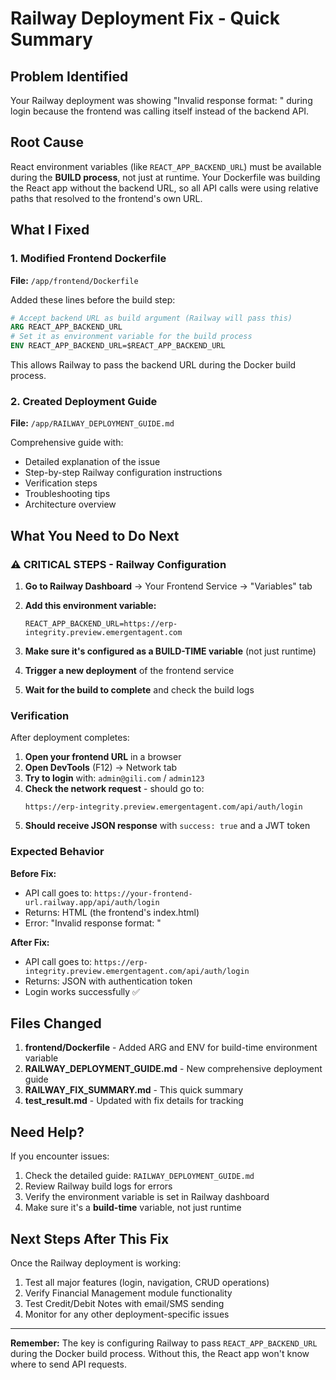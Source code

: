 # Railway Deployment Fix - Quick Summary

## Problem Identified
Your Railway deployment was showing "Invalid response format: <!doctype html>" during login because the frontend was calling itself instead of the backend API.

## Root Cause
React environment variables (like `REACT_APP_BACKEND_URL`) must be available during the **BUILD process**, not just at runtime. Your Dockerfile was building the React app without the backend URL, so all API calls were using relative paths that resolved to the frontend's own URL.

## What I Fixed

### 1. Modified Frontend Dockerfile
**File:** `/app/frontend/Dockerfile`

Added these lines before the build step:
```dockerfile
# Accept backend URL as build argument (Railway will pass this)
ARG REACT_APP_BACKEND_URL
# Set it as environment variable for the build process
ENV REACT_APP_BACKEND_URL=$REACT_APP_BACKEND_URL
```

This allows Railway to pass the backend URL during the Docker build process.

### 2. Created Deployment Guide
**File:** `/app/RAILWAY_DEPLOYMENT_GUIDE.md`

Comprehensive guide with:
- Detailed explanation of the issue
- Step-by-step Railway configuration instructions
- Verification steps
- Troubleshooting tips
- Architecture overview

## What You Need to Do Next

### ⚠️ CRITICAL STEPS - Railway Configuration

1. **Go to Railway Dashboard** → Your Frontend Service → "Variables" tab

2. **Add this environment variable:**
   ```
   REACT_APP_BACKEND_URL=https://erp-integrity.preview.emergentagent.com
   ```
   
3. **Make sure it's configured as a BUILD-TIME variable** (not just runtime)

4. **Trigger a new deployment** of the frontend service

5. **Wait for the build to complete** and check the build logs

### Verification

After deployment completes:

1. **Open your frontend URL** in a browser
2. **Open DevTools** (F12) → Network tab
3. **Try to login** with: `admin@gili.com` / `admin123`
4. **Check the network request** - should go to:
   ```
   https://erp-integrity.preview.emergentagent.com/api/auth/login
   ```
5. **Should receive JSON response** with `success: true` and a JWT token

### Expected Behavior

**Before Fix:**
- API call goes to: `https://your-frontend-url.railway.app/api/auth/login`
- Returns: HTML (the frontend's index.html)
- Error: "Invalid response format: <!doctype html>"

**After Fix:**
- API call goes to: `https://erp-integrity.preview.emergentagent.com/api/auth/login`
- Returns: JSON with authentication token
- Login works successfully ✅

## Files Changed

1. **frontend/Dockerfile** - Added ARG and ENV for build-time environment variable
2. **RAILWAY_DEPLOYMENT_GUIDE.md** - New comprehensive deployment guide
3. **RAILWAY_FIX_SUMMARY.md** - This quick summary
4. **test_result.md** - Updated with fix details for tracking

## Need Help?

If you encounter issues:
1. Check the detailed guide: `RAILWAY_DEPLOYMENT_GUIDE.md`
2. Review Railway build logs for errors
3. Verify the environment variable is set in Railway dashboard
4. Make sure it's a **build-time** variable, not just runtime

## Next Steps After This Fix

Once the Railway deployment is working:
1. Test all major features (login, navigation, CRUD operations)
2. Verify Financial Management module functionality
3. Test Credit/Debit Notes with email/SMS sending
4. Monitor for any other deployment-specific issues

---

**Remember:** The key is configuring Railway to pass `REACT_APP_BACKEND_URL` during the Docker build process. Without this, the React app won't know where to send API requests.
